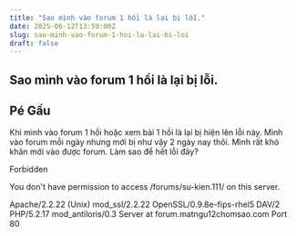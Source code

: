 ```yaml
---
title: "Sao mình vào forum 1 hồi là lại bị lỗi."
date: 2025-06-12T13:59:00Z
slug: sao-minh-vao-forum-1-hoi-la-lai-bi-loi
draft: false
---
```


## Sao mình vào forum 1 hồi là lại bị lỗi.

## Pé Gấu

Khi mình vào forum 1 hồi hoặc xem bài 1 hồi là lại bị hiện lên lỗi này. Mình vào forum mỗi ngày nhưng mới bị như vậy 2 ngày nay thôi. Mình rất khó khăn mới vào được forum. Làm sao để hết lỗi đây?  

Forbidden

You don't have permission to access /forums/su-kien.111/ on this server.

Apache/2.2.22 (Unix) mod_ssl/2.2.22 OpenSSL/0.9.8e-fips-rhel5 DAV/2 PHP/5.2.17 mod_antiloris/0.3 Server at forum.matngu12chomsao.com Port 80